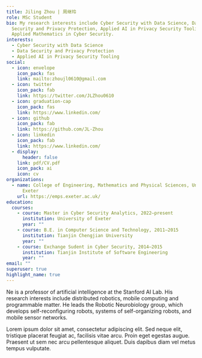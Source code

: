 ```yaml
---
title: Jiling Zhou | 周继玲
role: MSc Student
bio: My research interests include Cyber Security with Data Science, Data
  Security and Privacy Protection, Applied AI in Privacy Security Tooling,
  Applied Mathematics in Cyber Security.
interests:
  - Cyber Security with Data Science
  - Data Security and Privacy Protection
  - Applied AI in Privacy Security Tooling
social:
  - icon: envelope
    icon_pack: fas
    link: mailto:zhoujl0610@gmail.com
  - icon: twitter
    icon_pack: fab
    link: https://twitter.com/JLZhou0610
  - icon: graduation-cap
    icon_pack: fas
    link: https://www.linkedin.com/
  - icon: github
    icon_pack: fab
    link: https://github.com/JL-Zhou
  - icon: linkedin
    icon_pack: fab
    link: https://www.linkedin.com/
  - display:
      header: false
    link: pdf/CV.pdf
    icon_pack: ai
    icon: cv
organizations:
  - name: College of Engineering, Mathematics and Physical Sciences, University of
      Exeter
    url: https://emps.exeter.ac.uk/
education:
  courses:
    - course: Master in Cyber Security Analytics, 2022–present
      institution: University of Exeter
      year: ""
    - course: B.E. in Computer Science and Technology, 2011–2015
      institution: Tianjin Chengjian University
      year: ""
    - course: Exchange Sudent in Cyber Security, 2014–2015
      institution: Tianjin Institute of Software Engineering
      year: ""
email: ""
superuser: true
highlight_name: true
---
```

Ne is a professor of artificial intelligence at the Stanford AI Lab. His research interests include distributed robotics, mobile computing and programmable matter. He leads the Robotic Neurobiology group, which develops self-reconfiguring robots, systems of self-organizing robots, and mobile sensor networks.

Lorem ipsum dolor sit amet, consectetur adipiscing elit. Sed neque elit, tristique placerat feugiat ac, facilisis vitae arcu. Proin eget egestas augue. Praesent ut sem nec arcu pellentesque aliquet. Duis dapibus diam vel metus tempus vulputate.
